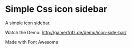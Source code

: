 Simple Css icon sidebar
=============

A simple icon sidebar.

Watch the Demo: http://gamerfritz.de/demo/icon-side-bar/

Made with Font Awesome
